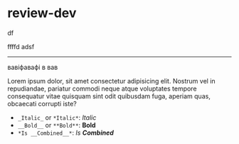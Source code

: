 # review-dev
df

ffffd 
 adsf 
 --  -
 
 вавіфавафі в 
 вав
 
Lorem ipsum dolor, sit amet consectetur adipisicing elit.
Nostrum vel in repudiandae, pariatur commodi neque atque voluptates 
tempore consequatur vitae quisquam sint odit
quibusdam fuga, aperiam quas, obcaecati corrupti iste?


* `_Italic_` or `*Italic*`: _Italic_
* `__Bold__` or `**Bold**`: __Bold__
* `*Is __Combined__*`: *Is __Combined__*
